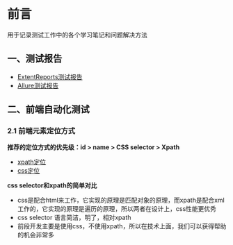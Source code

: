 # 前言
用于记录测试工作中的各个学习笔记和问题解决方法

## 一、测试报告
- [ExtentReports测试报告](https://github.com/xujiangchen/Test-Notes/blob/main/Test-Report/extentreports.md)
- [Allure测试报告](https://github.com/xujiangchen/Test-Notes/blob/main/Test-Report/allure.md)


## 二、前端自动化测试
### 2.1 前端元素定位方式

**推荐的定位方式的优先级：id > name > CSS selector > Xpath**

- [xpath定位](https://github.com/xujiangchen/Test-Notes/blob/main/Web-Auto-Test/%E5%85%83%E7%B4%A0%E5%AE%9A%E4%BD%8D/xpath%E5%AE%9A%E4%BD%8D%E6%96%B9%E5%BC%8F.md)
- [css定位]()

**css selector和xpath的简单对比**

- css是配合html来工作，它实现的原理是匹配对象的原理，而xpath是配合xml工作的，它实现的原理是遍历的原理，所以两者在设计上，css性能更优秀
- css selector 语言简洁，明了，相对xpath
- 前段开发主要是使用css，不使用xpath，所以在技术上面，我们可以获得帮助的机会非常多

